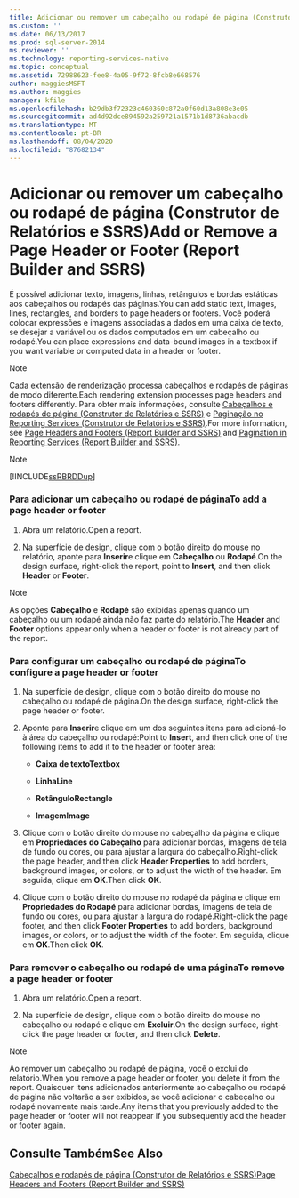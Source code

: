 ```yaml
---
title: Adicionar ou remover um cabeçalho ou rodapé de página (Construtor de Relatórios e SSRS) | Microsoft Docs
ms.custom: ''
ms.date: 06/13/2017
ms.prod: sql-server-2014
ms.reviewer: ''
ms.technology: reporting-services-native
ms.topic: conceptual
ms.assetid: 72988623-fee8-4a05-9f72-8fcb8e668576
author: maggiesMSFT
ms.author: maggies
manager: kfile
ms.openlocfilehash: b29db3f72323c460360c872a0f60d13a808e3e05
ms.sourcegitcommit: ad4d92dce894592a259721a1571b1d8736abacdb
ms.translationtype: MT
ms.contentlocale: pt-BR
ms.lasthandoff: 08/04/2020
ms.locfileid: "87682134"
---
```

# <a name="add-or-remove-a-page-header-or-footer-report-builder-and-ssrs"></a><span data-ttu-id="d490f-102">Adicionar ou remover um cabeçalho ou rodapé de página (Construtor de Relatórios e SSRS)</span><span class="sxs-lookup"><span data-stu-id="d490f-102">Add or Remove a Page Header or Footer (Report Builder and SSRS)</span></span>
  <span data-ttu-id="d490f-103">É possível adicionar texto, imagens, linhas, retângulos e bordas estáticas aos cabeçalhos ou rodapés das páginas.</span><span class="sxs-lookup"><span data-stu-id="d490f-103">You can add static text, images, lines, rectangles, and borders to page headers or footers.</span></span> <span data-ttu-id="d490f-104">Você poderá colocar expressões e imagens associadas a dados em uma caixa de texto, se desejar a variável ou os dados computados em um cabeçalho ou rodapé.</span><span class="sxs-lookup"><span data-stu-id="d490f-104">You can place expressions and data-bound images in a textbox if you want variable or computed data in a header or footer.</span></span>  
  
> [!NOTE]  
>  <span data-ttu-id="d490f-105">Cada extensão de renderização processa cabeçalhos e rodapés de páginas de modo diferente.</span><span class="sxs-lookup"><span data-stu-id="d490f-105">Each rendering extension processes page headers and footers differently.</span></span> <span data-ttu-id="d490f-106">Para obter mais informações, consulte [Cabeçalhos e rodapés de página &#40;Construtor de Relatórios e SSRS&#41;](page-headers-and-footers-report-builder-and-ssrs.md) e [Paginação no Reporting Services &#40;Construtor de Relatórios e SSRS&#41;](pagination-in-reporting-services-report-builder-and-ssrs.md).</span><span class="sxs-lookup"><span data-stu-id="d490f-106">For more information, see [Page Headers and Footers &#40;Report Builder and SSRS&#41;](page-headers-and-footers-report-builder-and-ssrs.md) and [Pagination in Reporting Services &#40;Report Builder  and SSRS&#41;](pagination-in-reporting-services-report-builder-and-ssrs.md).</span></span>  
  
> [!NOTE]  
>  [!INCLUDE[ssRBRDDup](../../includes/ssrbrddup-md.md)]  
  
### <a name="to-add-a-page-header-or-footer"></a><span data-ttu-id="d490f-107">Para adicionar um cabeçalho ou rodapé de página</span><span class="sxs-lookup"><span data-stu-id="d490f-107">To add a page header or footer</span></span>  
  
1.  <span data-ttu-id="d490f-108">Abra um relatório.</span><span class="sxs-lookup"><span data-stu-id="d490f-108">Open a report.</span></span>  
  
2.  <span data-ttu-id="d490f-109">Na superfície de design, clique com o botão direito do mouse no relatório, aponte para **Inserir**e clique em **Cabeçalho** ou **Rodapé**.</span><span class="sxs-lookup"><span data-stu-id="d490f-109">On the design surface, right-click the report, point to **Insert**, and then click **Header** or **Footer**.</span></span>  
  
> [!NOTE]  
>  <span data-ttu-id="d490f-110">As opções **Cabeçalho** e **Rodapé** são exibidas apenas quando um cabeçalho ou um rodapé ainda não faz parte do relatório.</span><span class="sxs-lookup"><span data-stu-id="d490f-110">The **Header** and **Footer** options appear only when a header or footer is not already part of the report.</span></span>  
  
### <a name="to-configure-a-page-header-or-footer"></a><span data-ttu-id="d490f-111">Para configurar um cabeçalho ou rodapé de página</span><span class="sxs-lookup"><span data-stu-id="d490f-111">To configure a page header or footer</span></span>  
  
1.  <span data-ttu-id="d490f-112">Na superfície de design, clique com o botão direito do mouse no cabeçalho ou rodapé de página.</span><span class="sxs-lookup"><span data-stu-id="d490f-112">On the design surface, right-click the page header or footer.</span></span>  
  
2.  <span data-ttu-id="d490f-113">Aponte para **Inserir**e clique em um dos seguintes itens para adicioná-lo à área do cabeçalho ou rodapé:</span><span class="sxs-lookup"><span data-stu-id="d490f-113">Point to **Insert**, and then click one of the following items to add it to the header or footer area:</span></span>  
  
    -   <span data-ttu-id="d490f-114">**Caixa de texto**</span><span class="sxs-lookup"><span data-stu-id="d490f-114">**Textbox**</span></span>  
  
    -   <span data-ttu-id="d490f-115">**Linha**</span><span class="sxs-lookup"><span data-stu-id="d490f-115">**Line**</span></span>  
  
    -   <span data-ttu-id="d490f-116">**Retângulo**</span><span class="sxs-lookup"><span data-stu-id="d490f-116">**Rectangle**</span></span>  
  
    -   <span data-ttu-id="d490f-117">**Imagem**</span><span class="sxs-lookup"><span data-stu-id="d490f-117">**Image**</span></span>  
  
3.  <span data-ttu-id="d490f-118">Clique com o botão direito do mouse no cabeçalho da página e clique em **Propriedades do Cabeçalho** para adicionar bordas, imagens de tela de fundo ou cores, ou para ajustar a largura do cabeçalho.</span><span class="sxs-lookup"><span data-stu-id="d490f-118">Right-click the page header, and then click **Header Properties** to add borders, background images, or colors, or to adjust the width of the header.</span></span> <span data-ttu-id="d490f-119">Em seguida, clique em **OK**.</span><span class="sxs-lookup"><span data-stu-id="d490f-119">Then click **OK**.</span></span>  
  
4.  <span data-ttu-id="d490f-120">Clique com o botão direito do mouse no rodapé da página e clique em **Propriedades do Rodapé** para adicionar bordas, imagens de tela de fundo ou cores, ou para ajustar a largura do rodapé.</span><span class="sxs-lookup"><span data-stu-id="d490f-120">Right-click the page footer, and then click **Footer Properties** to add borders, background images, or colors, or to adjust the width of the footer.</span></span> <span data-ttu-id="d490f-121">Em seguida, clique em **OK**.</span><span class="sxs-lookup"><span data-stu-id="d490f-121">Then click **OK**.</span></span>  
  
### <a name="to-remove-a-page-header-or-footer"></a><span data-ttu-id="d490f-122">Para remover o cabeçalho ou rodapé de uma página</span><span class="sxs-lookup"><span data-stu-id="d490f-122">To remove a page header or footer</span></span>  
  
1.  <span data-ttu-id="d490f-123">Abra um relatório.</span><span class="sxs-lookup"><span data-stu-id="d490f-123">Open a report.</span></span>  
  
2.  <span data-ttu-id="d490f-124">Na superfície de design, clique com o botão direito do mouse no cabeçalho ou rodapé e clique em **Excluir**.</span><span class="sxs-lookup"><span data-stu-id="d490f-124">On the design surface, right-click the page header or footer, and then click **Delete**.</span></span>  
  
> [!NOTE]  
>  <span data-ttu-id="d490f-125">Ao remover um cabeçalho ou rodapé de página, você o exclui do relatório.</span><span class="sxs-lookup"><span data-stu-id="d490f-125">When you remove a page header or footer, you delete it from the report.</span></span> <span data-ttu-id="d490f-126">Quaisquer itens adicionados anteriormente ao cabeçalho ou rodapé de página não voltarão a ser exibidos, se você adicionar o cabeçalho ou rodapé novamente mais tarde.</span><span class="sxs-lookup"><span data-stu-id="d490f-126">Any items that you previously added to the page header or footer will not reappear if you subsequently add the header or footer again.</span></span>  
  
## <a name="see-also"></a><span data-ttu-id="d490f-127">Consulte Também</span><span class="sxs-lookup"><span data-stu-id="d490f-127">See Also</span></span>  
 [<span data-ttu-id="d490f-128">Cabeçalhos e rodapés de página &#40;Construtor de Relatórios e SSRS&#41;</span><span class="sxs-lookup"><span data-stu-id="d490f-128">Page Headers and Footers &#40;Report Builder and SSRS&#41;</span></span>](page-headers-and-footers-report-builder-and-ssrs.md)  
  
  
